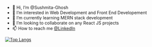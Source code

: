 - 👋 Hi, I’m @Sushmita-Ghosh
- 👀 I’m interested in Web Development and Front End Developement
- 🌱 I’m currently learning MERN stack development
- 💞️ I’m looking to collaborate on any React JS projects
- 📫 How to reach me [@LinkedIn](https://www.linkedin.com/in/sushmita-ghosh-b35a31168/)

<!---
Sushmita-Ghosh/Sushmita-Ghosh is a ✨ special ✨ repository because its `README.md` (this file) appears on your GitHub profile.
You can click the Preview link to take a look at your changes.
--->
<!---[![GitHub Streak](https://streak-stats.demolab.com/?user=Sushmita-Ghosh&theme=dark)](https://git.io/streak-stats) -->
<!--- [![GitHub Streak](https://streak-stats.demolab.com/?user=Sushmita-Ghosh)](https://git.io/streak-stats) -->

<!-- ![Sushmita's GitHub stats](https://github-readme-stats.vercel.app/api?username=Sushmita-Ghosh&show_icons=true&theme=transparent) -->

[![Top Langs](https://github-readme-stats.vercel.app/api/top-langs/?username=Sushmita-Ghosh)](https://github.com/Sushmita-Ghosh/github-readme-stats)
